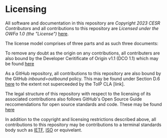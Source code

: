 # Licensing

All software and documentation in this repository are *Copyright 2023 CESR Contributors* and 
all contributions to this repository are *Licensed under the OWFa 1.0 (the "License")* [here](https://github.com/trustoverip/tswg-acdc-specification/blob/main/LICENSE).

The license model comprises of three parts and as such three documents:

To remove any doubt as the origin on any contributions, all contributers are also bound by the
Developer Ceritificate of Origin v1.1 (DCO 1.1) which may be found [here](https://developercertificate.org)

As a GitHub repository, all contributions to this repository are also bound by
the GitHub *inbound=outbound* policy. This may be found under Section D.6
[here](https://docs.github.com/en/github/site-policy/github-terms-of-service#6-contributions-under-repository-license) to the extent not superceeded by the ToIP CLA [link].

The legal structure of this repository with respect to the licensing of its
associated contributions also follows GitHub's Open Source Guide reccomendations for
open source standards and code. These may be found [here](https://opensource.guide/legal/)

In addition to the copyright and licensing restrictions described above, all contributions to this repository may be contributions to a terminal standards body such as [IETF](https://www.ietf.org), [ISO](https://www.iso.org/home.html) or equivelant.
